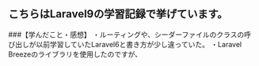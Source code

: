 ## こちらはLaravel9の学習記録で挙げています。


###【学んだこと・感想】
・ルーティングや、シーダーファイルのクラスの呼び出しが以前学習していたLaravel6と書き方が少し違っていた。
・Laravel Breezeのライブラリを使用したのですが、
